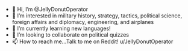 - 👋 Hi, I’m @JellyDonutOperator
- 👀 I’m interested in military history, strategy, tactics, political science, foreign affairs and diplomacy, engineering, and airplanes
- 🌱 I’m currently learning new languages!
- 💞️ I’m looking to collaborate on political quizzes
- 📫 How to reach me...Talk to me on Reddit! u/JellyDonutOperator

<!---
JellyDonutOperator/JellyDonutOperator is a ✨ special ✨ repository because its `README.md` (this file) appears on your GitHub profile.
You can click the Preview link to take a look at your changes.
--->
